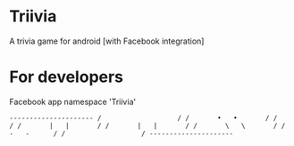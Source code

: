 # Triivia
A trivia game for android [with Facebook integration]
# For developers
Facebook app namespace 'Triivia'

`---------------------
/                   /
/       •   •       /
/                   /
/       |   |       /
/       |   |       /
/       \   \       /
/        -   -      /
/                   /
---------------------`
